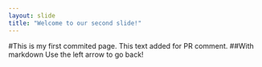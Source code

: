 ```yaml
---
layout: slide
title: "Welcome to our second slide!"
---
```

#This is my first commited page. This text added for PR comment. 
##With markdown
Use the left arrow to go back!